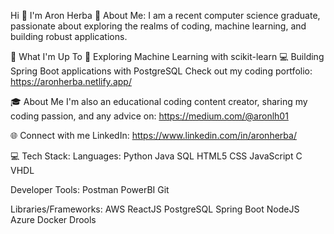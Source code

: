 
Hi 👋 I'm Aron Herba
💫 About Me:
I am a recent computer science graduate, passionate about exploring the realms of coding, machine learning, and building robust applications.

🚀 What I'm Up To
🤖 Exploring Machine Learning with scikit-learn
💻 Building Spring Boot applications with PostgreSQL
Check out my coding portfolio: https://aronherba.netlify.app/

🎓 About Me
I'm also an educational coding content creator, sharing my coding passion, and any advice on:
https://medium.com/@aronlh01

🌐 Connect with me
LinkedIn: https://www.linkedin.com/in/aronherba/

💻 Tech Stack:
Languages: Python Java SQL HTML5 CSS JavaScript C VHDL

Developer Tools: Postman PowerBI Git

Libraries/Frameworks: AWS ReactJS PostgreSQL Spring Boot NodeJS Azure Docker Drools
